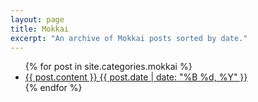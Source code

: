 ```yaml
---
layout: page
title: Mokkai
excerpt: "An archive of Mokkai posts sorted by date."
---
```


<ul class="post-list">
{% for post in site.categories.mokkai %} 
  <li><article><a href="{{ site.url }}{{ post.url }}">{{ post.content }} <span class="entry-date"><time datetime="{{ post.date | date_to_xmlschema }}">{{ post.date | date: "%B %d, %Y" }}</time></span></a></article></li>
{% endfor %}
</ul>

